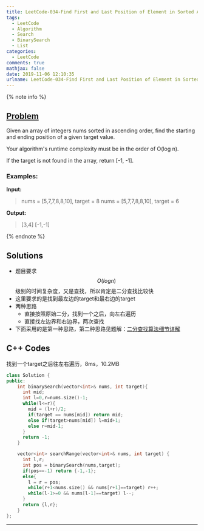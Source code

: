 ```yaml
---
title: LeetCode-034-Find First and Last Position of Element in Sorted Array
tags:
  - LeetCode
  - Algorithm
  - Search
  - BinarySearch
  - List
categories:
  - LeetCode
comments: true
mathjax: false
date: 2019-11-06 12:10:35
urlname: LeetCode-034-Find First and Last Position of Element in Sorted Array 
---
```


<meta name="referrer" content="no-referrer" />

{% note info %}
## [Problem](https://leetcode-cn.com/problems/find-first-and-last-position-of-element-in-sorted-array/)
Given an array of integers nums sorted in ascending order, find the starting and ending position of a given target value.

Your algorithm's runtime complexity must be in the order of O(log n).

If the target is not found in the array, return [-1, -1].

### Examples:
**Input:**
> nums = [5,7,7,8,8,10], target = 8 
> nums = [5,7,7,8,8,10], target = 6

**Output:**
> [3,4]
> [-1,-1]

{% endnote %}
<!--more-->

## Solutions
- 题目要求$$ O(log n) $$ 级别的时间复杂度，又是查找，所以肯定是二分查找比较快
- 这里要求的是找到最左边的target和最右边的target
- 两种思路
  - 直接按照原始二分，找到一个之后，向左右遍历
  - 直接找左边界和右边界，两次查找
- 下面采用的是第一种思路，第二种思路见题解：[二分查找算法细节详解](https://leetcode-cn.com/problems/find-first-and-last-position-of-element-in-sorted-array/solution/er-fen-cha-zhao-suan-fa-xi-jie-xiang-jie-by-labula/)


## C++ Codes
找到一个target之后往左右遍历，8ms，10.2MB

```C++
class Solution {
public:
    int binarySearch(vector<int>& nums, int target){
      int mid;
      int l=0,r=nums.size()-1;
      while(l<=r){
        mid = (l+r)/2;
        if(target == nums[mid]) return mid;
        else if(target>nums[mid]) l=mid+1;
        else r=mid-1;
      }
      return -1;
    }

    vector<int> searchRange(vector<int>& nums, int target) {
      int l,r;
      int pos = binarySearch(nums,target);
      if(pos==-1) return {-1,-1};
      else{
        l = r = pos;
        while(r+1<nums.size() && nums[r+1]==target) r++;
        while(l-1>=0 && nums[l-1]==target) l--;
      }
      return {l,r};
    }
};
```


------
